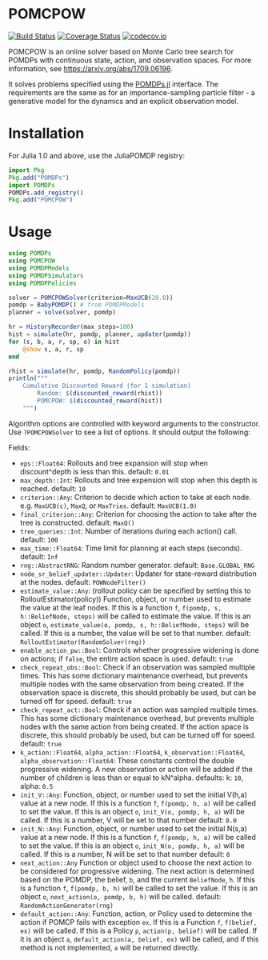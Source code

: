 # POMCPOW

[![Build Status](https://travis-ci.org/JuliaPOMDP/POMCPOW.jl.svg?branch=master)](https://travis-ci.org/JuliaPOMDP/POMCPOW.jl)
[![Coverage Status](https://coveralls.io/repos/JuliaPOMDP/POMCPOW.jl/badge.svg?branch=master&service=github)](https://coveralls.io/github/JuliaPOMDP/POMCPOW.jl?branch=master)
[![codecov.io](http://codecov.io/github/JuliaPOMDP/POMCPOW.jl/coverage.svg?branch=master)](http://codecov.io/github/JuliaPOMDP/POMCPOW.jl?branch=master)

POMCPOW is an online solver based on Monte Carlo tree search for POMDPs with continuous state, action, and observation spaces. For more information, see https://arxiv.org/abs/1709.06196.

It solves problems specified using the [POMDPs.jl](https://github.com/JuliaPOMDP/POMDPs.jl) interface. The requirements are the same as for an importance-sampling particle filter - a generative model for the dynamics and an explicit observation model.

# Installation

For Julia 1.0 and above, use the JuliaPOMDP registry:

```julia
import Pkg
Pkg.add("POMDPs")
import POMDPs
POMDPs.add_registry()
Pkg.add("POMCPOW")
```

# Usage

```julia
using POMDPs
using POMCPOW
using POMDPModels
using POMDPSimulators
using POMDPPolicies

solver = POMCPOWSolver(criterion=MaxUCB(20.0))
pomdp = BabyPOMDP() # from POMDPModels
planner = solve(solver, pomdp)

hr = HistoryRecorder(max_steps=100)
hist = simulate(hr, pomdp, planner, updater(pomdp))
for (s, b, a, r, sp, o) in hist
    @show s, a, r, sp
end

rhist = simulate(hr, pomdp, RandomPolicy(pomdp))
println("""
    Cumulative Discounted Reward (for 1 simulation)
        Random: $(discounted_reward(rhist))
        POMCPOW: $(discounted_reward(hist))
    """)
```

Algorithm options are controlled with keyword arguments to the constructor. Use `?POMCPOWSolver` to see a list of options. It should output the following:

Fields:

- `eps::Float64`:
    Rollouts and tree expansion will stop when discount^depth is less than this.
    default: `0.01`
- `max_depth::Int`:
    Rollouts and tree expension will stop when this depth is reached.
    default: `10`
- `criterion::Any`:
    Criterion to decide which action to take at each node. e.g. `MaxUCB(c)`, `MaxQ`, or `MaxTries`.
    default: `MaxUCB(1.0)`
- `final_criterion::Any`:
    Criterion for choosing the action to take after the tree is constructed.
    default: `MaxQ()`
- `tree_queries::Int`:
    Number of iterations during each action() call.
    default: `100`
- `max_time::Float64`:
    Time limit for planning at each steps (seconds).
    default: `Inf`
- `rng::AbstractRNG`:
    Random number generator.
    default: `Base.GLOBAL_RNG`
- `node_sr_belief_updater::Updater`:
    Updater for state-reward distribution at the nodes.
    default: `POWNodeFilter()`
- `estimate_value::Any`: (rollout policy can be specified by setting this to RolloutEstimator(policy))
    Function, object, or number used to estimate the value at the leaf nodes.
    If this is a function `f`, `f(pomdp, s, h::BeliefNode, steps)` will be called to estimate the value.
    If this is an object `o`, `estimate_value(o, pomdp, s, h::BeliefNode, steps)` will be called.
    If this is a number, the value will be set to that number.
    default: `RolloutEstimator(RandomSolver(rng))`
- `enable_action_pw::Bool`:
    Controls whether progressive widening is done on actions; if `false`, the entire action space is used.
    default: `true`
- `check_repeat_obs::Bool`:
    Check if an observation was sampled multiple times. This has some dictionary maintenance overhead, but prevents multiple nodes with the same observation from being created. If the observation space is discrete, this should probably be used, but can be turned off for speed.
    default: `true`
- `check_repeat_act::Bool`:
    Check if an action was sampled multiple times. This has some dictionary maintenance overhead, but prevents multiple nodes with the same action from being created. If the action space is discrete, this should probably be used, but can be turned off for speed.
    default: `true`
- `k_action::Float64`, `alpha_action::Float64`, `k_observation::Float64`, `alpha_observation::Float64`:
    These constants control the double progressive widening. A new observation
    or action will be added if the number of children is less than or equal to kN^alpha.
    defaults: k: `10`, alpha: `0.5`
- `init_V::Any`:
    Function, object, or number used to set the initial V(h,a) value at a new node.
    If this is a function `f`, `f(pomdp, h, a)` will be called to set the value.
    If this is an object `o`, `init_V(o, pomdp, h, a)` will be called.
    If this is a number, V will be set to that number
    default: `0.0`
- `init_N::Any`:
    Function, object, or number used to set the initial N(s,a) value at a new node.
    If this is a function `f`, `f(pomdp, h, a)` will be called to set the value.
    If this is an object `o`, `init_N(o, pomdp, h, a)` will be called.
    If this is a number, N will be set to that number
    default: `0`
- `next_action::Any`
    Function or object used to choose the next action to be considered for progressive widening.
    The next action is determined based on the POMDP, the belief, `b`, and the current `BeliefNode`, `h`.
    If this is a function `f`, `f(pomdp, b, h)` will be called to set the value.
    If this is an object `o`, `next_action(o, pomdp, b, h)` will be called.
    default: `RandomActionGenerator(rng)`
- `default_action::Any`:
    Function, action, or Policy used to determine the action if POMCP fails with exception `ex`.
    If this is a Function `f`, `f(belief, ex)` will be called.
    If this is a Policy `p`, `action(p, belief)` will be called.
    If it is an object `a`, `default_action(a, belief, ex)` will be called, and
    if this method is not implemented, `a` will be returned directly.
